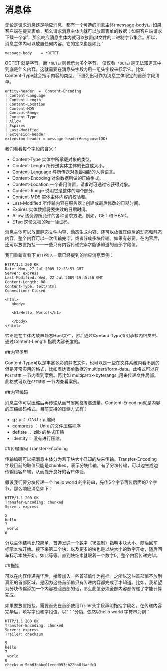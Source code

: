 # 消息体

无论是请求消息还是响应消息，都有一个可选的消息主体(message-body)。如果客户端在提交表单，那么请求消息主体内就可以放置表单的数据；如果客户端请求下载一个gif，那么响应消息主体内就可以放置gif文件的二进制字节集合。所以，消息主体内可以放置任何内容。它的定义也是如此：

    message-body    = *OCTET
    
OCTET 就是字节。而 `*OCTET`则标示为多个字节。
仅仅看` *OCTET`是无法知道其中到底是什么内容。这就需要在消息头字段内用一组头字段来标示它。比如Content-Type就会指示内容的类型。下图列出可作为消息主体限定的首部字段清单。

    entity-header  =  Content-Encoding        
    | Content-Language   
    | Content-Length         
    | Content-Location       
    | Content-MD5           
    | Content-Range           
    | Content-Type    
    | Allow        
    | Expires                 
    | Last-Modified        
    | extension-header
    extension-header = message-header#response(OK)     

我们看看每个字段的含义：

- Content-Type 实体中所承载对象的类型。
- Content-Length 所传送实体主体的长度或大小。
- Content-Language 与所传送对象最相配的人类语言。
- Content-Encoding 对象数据所做的压缩格式。
- Content-Location 一个备用位置，请求时可通过它获得对象。
- Content-Range 说明它是整体的哪个部分。
- Content-MD5 实体主体内容的校验和。
- Last-Modified 所传输内容在服务器上创建或最后修改的日期时间。
- Expires 实体数据将要失效的日期时间。
- Allow 该资源所允许的各种请求方法，例如，GET 和 HEAD。
- ETag 这份文档的唯一验证码。

消息主体可以放置静态文件内容、动态生成内容、还可以放置压缩后的动态和静态内容。整个内容可以一次传输完毕，或者分成多块传输。如果有必要，在内容后，还可以放置拖挂——一些只有内容传递完毕才能够知道的首部字段值。

我们重新查看下 `HTTP引入`一章已经提到的响应消息案例：


    HTTP/1.1 200 OK
    Date: Mon, 27 Jul 2009 12:28:53 GMT
    Server: express
    Last-Modified: Wed, 22 Jul 2009 19:15:56 GMT
    Content-Length: 88
    Content-Type: text/html
    Connection: Closed

    <html>
       <body>

       <h1>Hello, World!</h1>

       </body>
    </html>

它正是在主体内放置静态Html文件，然后通过Content-Type指明承载内容类型、通过Content-Length 指明内容长度的。

##内容类型 

Content-Type可以是丰富多彩的静态文件，也可以是一些在文件系统内看不到的但是非常实用的格式，比如表达表单数据的multipart/form-data。此格式可以在 `POST请求` 一节内看到案例。再比如 multipart/x-byterangs ,用来传递文件局部。此格式可以在`GET请求` 一节内查看案例。

##内容编码

消息主体可以压缩后再传递从而节省网络传递流量。Content-Encoding就是内容的压缩编码格式。目前支持的压缩方式有：

- gzip  ：     GNU zip 编码
- compress  ： Unix 的文件压缩程序
- deflate ：   zlib 的格式压缩
- identity：     没有进行压缩。

##传输编码 Transfer-Encoding

传输编码可以把消息主体分为若干块大小已知的块来传输。Transfer-Encoding 字段目前的取值只能是chunked，表示分块传输。有了分块传输，可以边生成边传输给客户端，从而提升良好的客户体验。

假设我们要分块传递一个 hello world 的字符串，先传5个字节再传后面的7个字节。那么响应消息如下：

    HTTP/1.1 200 OK
    Transfer-Encoding: chunked
    Server: express

    5
    hello
    7
     world
    0

分块主体结构比较简单，首选发送一个数字（16进制）指明本块大小，随后回车标示本块开始。接下来第二个块、以及更多的块也是以块大小的数字开始，随后回车标示本块开始。如此等等。直到块结束就跟着一个数字0。整个内容传递完毕。

##拖挂

可以在内容传递完毕后，接着加入一些首部值作为拖挂。之所以这些首部值不放到真正的首部区域，是因为这些首部值只有传递内容都完成了才知道。比如，我希望为分块传输添加一个内容校验首部的话，那么此值必须全部内容都传递了才能计算完成。

如果要放置拖挂，需要首先在首部使用Trailer头字段声明拖挂字段名。在传递内容完毕后，填写字段和字段值，以“：”分隔。依然以hello world 字符串为例：

    HTTP/1.1 200 OK
    Transfer-Encoding: chunked
    Server: express
    Trailer: checksum

    5
    hello
    7
     world
    0
    checksum:5eb63bbbe01eeed093cb22bb8f5acdc3   